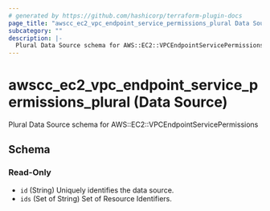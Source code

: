 ```yaml
---
# generated by https://github.com/hashicorp/terraform-plugin-docs
page_title: "awscc_ec2_vpc_endpoint_service_permissions_plural Data Source - terraform-provider-awscc"
subcategory: ""
description: |-
  Plural Data Source schema for AWS::EC2::VPCEndpointServicePermissions
---
```


# awscc_ec2_vpc_endpoint_service_permissions_plural (Data Source)

Plural Data Source schema for AWS::EC2::VPCEndpointServicePermissions



<!-- schema generated by tfplugindocs -->
## Schema

### Read-Only

- `id` (String) Uniquely identifies the data source.
- `ids` (Set of String) Set of Resource Identifiers.
